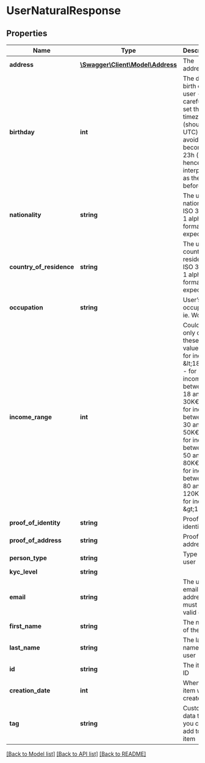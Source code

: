 # UserNaturalResponse

## Properties
Name | Type | Description | Notes
------------ | ------------- | ------------- | -------------
**address** | [**\Swagger\Client\Model\Address**](Address.md) | The address | [optional] 
**birthday** | **int** | The date of birth of the user - be careful to set the right timezone (should be UTC) to avoid 00h becoming 23h (and hence interpreted as the day before) | [optional] 
**nationality** | **string** | The user’s nationality. ISO 3166-1 alpha-2 format is expected | [optional] 
**country_of_residence** | **string** | The user’s country of residence. ISO 3166-1 alpha-2 format is expected | [optional] 
**occupation** | **string** | User’s occupation, ie. Work | [optional] 
**income_range** | **int** | Could be only one of these values: 1 - for incomes &amp;lt;18K€),2 - for incomes between 18 and 30K€, 3 - for incomes between 30 and 50K€, 4 - for incomes between 50 and 80K€, 5 - for incomes between 80 and 120K€, 6 - for incomes &amp;gt;120K€ | [optional] 
**proof_of_identity** | **string** | Proof of identity. | [optional] 
**proof_of_address** | **string** | Proof of address. | [optional] 
**person_type** | **string** | Type of user | [optional] 
**kyc_level** | **string** |  | [optional] 
**email** | **string** | The user&#39;s email address - must be a valid email | [optional] 
**first_name** | **string** | The name of the user | [optional] 
**last_name** | **string** | The last name of the user | [optional] 
**id** | **string** | The item&#39;s ID | [optional] 
**creation_date** | **int** | When the item was created | [optional] 
**tag** | **string** | Custom data that you can add to this item | [optional] 

[[Back to Model list]](../README.md#documentation-for-models) [[Back to API list]](../README.md#documentation-for-api-endpoints) [[Back to README]](../README.md)


